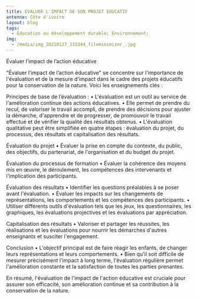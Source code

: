 ```yaml
---
title: EVALUER L'IMPACT DE SON PROJET EDUCATIF
antenne: Côte d'ivoire
layout: blog
tags:
  - Education au développement durable; Environnement;
img:
  - /media/img_20210127_115344_fileminimizer_.jpg
---
```

Évaluer l’impact de l’action éducative 

"Évaluer l’impact de l’action éducative" se concentre sur l'importance de l'évaluation et de la mesure d'impact dans le cadre des projets éducatifs pour la conservation de la nature. Voici les enseignements clés : 

Principes de base de l’évaluation :
• L'évaluation est un outil au service de l'amélioration continue des actions éducatives. 
• Elle permet de prendre du recul, de valoriser le travail accompli, de prendre des décisions pour ajuster la démarche, d'apprendre et de progresser, de promouvoir le travail effectué et de vérifier la qualité des résultats obtenus. 
• L'évaluation qualitative peut être simplifiée en quatre étapes : évaluation du projet, du processus, des résultats et capitalisation des résultats. 

Évaluation du projet 
• Évaluer la prise en compte du contexte, du public, des objectifs, du partenariat, de l'organisation et du budget du projet. 
 
Évaluation du processus de formation 
• Évaluer la cohérence des moyens mis en œuvre, le déroulement, les compétences des intervenants et l'implication des participants. 
 
Évaluation des résultats 
• Identifier les questions préalables à se poser avant l'évaluation. 
• Évaluer les impacts sur les changements de représentations, les comportements et les compétences des participants. 
• Utiliser différents outils d'évaluation tels que les jeux, les questionnaires, les graphiques, les évaluations projectives et les évaluations par appréciation. 


Capitalisation des résultats 
• Valoriser et partager les réussites, les réalisations et les évaluations pour nourrir les démarches d'autres enseignants et susciter l'engagement. 


Conclusion 
• L'objectif principal est de faire réagir les enfants, de changer leurs représentations et leurs comportements. 
• Bien qu'il soit difficile de mesurer précisément l'impact à long terme, l'évaluation 
régulière permet l'amélioration constante et la satisfaction de toutes les parties 
prenantes. 

En résumé, l'évaluation de l'impact de l'action éducative est cruciale pour assurer son efficacité, 
son amélioration continue et sa contribution à la conservation de la nature. 